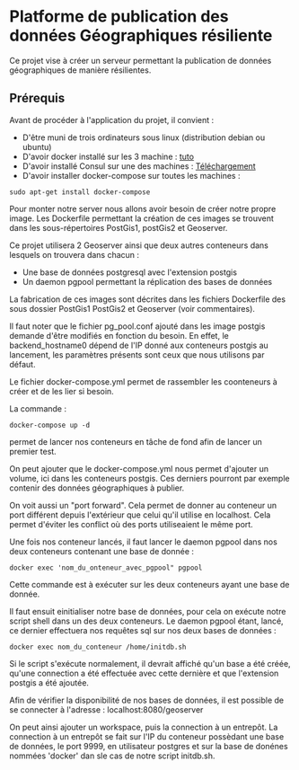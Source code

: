 

Platforme de publication des données Géographiques résiliente
=============================================================

Ce projet vise à créer un serveur permettant la publication de données géographiques de manière résilientes.

Prérequis
---------

Avant de procéder à l'application du projet, il convient :

- D'être muni de trois ordinateurs sous linux (distribution debian ou ubuntu)
- D'avoir docker installé sur les 3 machine : [tuto](https://docs.docker.com/engine/installation/)
- D'avoir installé Consul sur une des machines : [Téléchargement](https://www.consul.io/downloads.html)
- D'avoir installer docker-compose sur toutes les machines : 
````shell
sudo apt-get install docker-compose
````

Pour monter notre server nous allons avoir besoin de créer notre propre image. Les Dockerfile permettant la création de ces images se trouvent dans les sous-répertoires PostGis1, postGis2 et Geoserver.

Ce projet utilisera 2 Geoserver ainsi que deux autres conteneurs dans lesquels on trouvera dans chacun : 
- Une base de données postgresql avec l'extension postgis
- Un daemon pgpool permettant la réplication des bases de données

La fabrication de ces images sont décrites dans les fichiers Dockerfile des sous dossier PostGis1 PostGis2 et Geoserver (voir commentaires).

Il faut noter que le fichier pg_pool.conf ajouté dans les image postgis demande d'être modifiés en fonction du besoin. En effet, le backend_hostname0 dépend de l'IP donné aux conteneurs postgis au lancement, les paramètres présents sont ceux que nous utilisons par défaut.

Le fichier docker-compose.yml permet de rassembler les coonteneurs à créer et de les lier si besoin.

La commande :
````shell
docker-compose up -d
````

permet de lancer nos conteneurs en tâche  de fond afin de lancer un premier test.

On peut ajouter que le docker-compose.yml nous permet d'ajouter un volume, ici dans les conteneurs postgis. Ces derniers pourront par exemple contenir des données géographiques à publier.

On voit aussi un "port forward". Cela permet de donner au conteneur un port différent depuis l'extérieur que celui qu'il utilise en localhost. Cela permet d'éviter les conflict où des ports utiliseaient le même port.

Une fois nos conteneur lancés, il faut lancer le daemon pgpool dans nos deux conteneurs contenant une base de donnée :
````shell
docker exec 'nom_du_onteneur_avec_pgpool" pgpool
````
Cette commande est à exécuter sur les deux conteneurs ayant une base de donnée.

Il faut ensuit einitialiser notre base de données, pour cela on exécute notre script shell dans un des deux conteneurs. Le daemon pgpool étant, lancé, ce dernier effectuera nos requêtes sql sur nos deux bases de données :
````shell
docker exec nom_du_conteneur /home/initdb.sh
````

Si le script s'exécute normalement, il devrait affiché qu'un base a été créée, qu'une connection a été effectuée avec cette dernière et que l'extension postgis a été ajoutée.

Afin de vérifier la disponibilité de nos bases de données, il est possible de se connecter à l'adresse : localhost:8080/geoserver

On peut ainsi ajouter un workspace, puis la connection à un entrepôt. La connection à un entrepôt se fait sur l'IP du conteneur possèdant une base de données, le port 9999, en utilisateur postgres et sur la base de donénes nommées 'docker' dan sle cas de notre script initdb.sh.